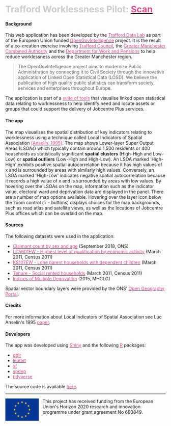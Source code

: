 # <span style="color: #ccc;">Trafford Worklessness Pilot:</span> [<span style="color: #e24a90;">Scan</span>](http://www.trafforddatalab.io/opengovintelligence/scan.html)

#### Background
This web application has been developed by the [<span style="color: #e24a90;">Trafford Data Lab</span>](https://www.trafforddatalab.io/) as part of the European Union funded [<span style="color: #e24a90;">OpenGovIntelligence</span>](http://www.opengovintelligence.eu) project. It is the result of a co-creation exercise involving [<span style="color: #e24a90;">Trafford Council</span>](http://www.trafford.gov.uk/residents/residents.aspx), the [<span style="color: #e24a90;">Greater Manchester Combined Authority</span>](https://www.greatermanchester-ca.gov.uk/) and the [<span style="color: #e24a90;">Department for Work and Pensions</span>](https://www.gov.uk/government/organisations/department-for-work-pensions) to help reduce worklessness across the Greater Manchester region.
>The OpenGovIntelligence project aims to modernize Public Administration by connecting it to Civil Society through the innovative application of Linked Open Statistical Data (LOSD). We believe the publication of high quality public statistics can transform society, services and enterprises throughout Europe.

The application is part of a [<span style="color: #e24a90;">suite of tools</span>](http://www.trafforddatalab.io/opengovintelligence/) that visualise linked open statistical data relating to worklessness to help identify need and locate assets or groups that could support the delivery of Jobcentre Plus services.

#### The app
The map visualises the spatial distribution of key indicators relating to worklessness using a technique called Local Indicators of Spatial Association [<span style="color: #e24a90;">(Anselin, 1995)</span>](http://onlinelibrary.wiley.com/doi/10.1111/j.1538-4632.1995.tb00338.x/abstract). The map shows Lower-layer Super Output Areas (LSOAs) which typically contain around 1,500 residents or 400 households as statistically significant **spatial clusters** (High-High and Low-Low) or **spatial outliers** (Low-High and High-Low). An LSOA marked 'High-High' exhibits positive spatial autocorrelation because it has high values of x and is surrounded by areas with similarly high values. Conversely, an LSOA marked 'High-Low' indicates negative spatial autocorrelation because it records a high value of x and is surrounded by areas with low values.
By hovering over the LSOAs on the map, information such as the indicator value, electoral ward and deprivation data are displayed in the panel.
There are a number of map options available. Hovering over the layer icon below the zoom control (+ - buttons) displays choices for the map backgrounds, such as road atlas and satellite views, as well as the locations of Jobcentre Plus offices which can be overlaid on the map.

#### Sources
The following datasets were used in the application:
- [<span style="color: #e24a90;">Claimant count by sex and age</span>](https://www.nomisweb.co.uk/datasets/ucjsa) (September 2018, ONS)
- [<span style="color: #e24a90;">LC5601EW - Highest level of qualification by economic activity</span>](https://www.nomisweb.co.uk/census/2011/lc5601ew) (March 2011, Census 2011)
- [<span style="color: #e24a90;">KS107EW - Lone parent households with dependent children</span>](https://www.nomisweb.co.uk/census/2011/KS107EW) (March 2011, Census 2011)
- [<span style="color: #e24a90;">Tenure - Social rented households</span>](https://www.nomisweb.co.uk/census/2011/ks402ew) (March 2011, Census 2011)
- [<span style="color: #e24a90;">Indices of Multiple Deprivation</span>](https://www.gov.uk/government/statistics/english-indices-of-deprivation-2015) (2015, MHCLG)

Spatial vector boundary layers were provided by the ONS' [<span style="color: #e24a90;">Open Geography Portal</span>](http://geoportal.statistics.gov.uk/).

#### Credits
For more information about Local Indicators of Spatial Association see Luc Anselin's 1995 [<span style="color: #e24a90;">paper</span>](https://doi.org/10.1111/j.1538-4632.1995.tb00338.x).

#### Developers
The app was developed using [<span style="color: #e24a90;">Shiny</span>](https://cran.r-project.org/web/packages/shiny/index.html) and the following [<span style="color: #e24a90;">R</span>](https://cran.r-project.org/) packages:
- [<span style="color: #e24a90;">gqlr</span>](https://cran.r-project.org/web/packages/gqlr/README.html)
- [<span style="color: #e24a90;">leaflet</span>](https://cran.r-project.org/web/packages/leaflet/index.html)
- [<span style="color: #e24a90;">sf</span>](https://cran.r-project.org/web/packages/sf/index.html)
- [<span style="color: #e24a90;">spdep</span>](https://cran.r-project.org/web/packages/spdep/index.html)
- [<span style="color: #e24a90;">tidyverse</span>](https://cran.r-project.org/web/packages/tidyverse/index.html)

The source code is available [<span style="color: #e24a90;">here</span>](https://github.com/traffordDataLab/opengovintelligence).

---
<div>
    <img src="../../eu_flag.png" alt="Flag of the European Union" style="float: left; margin-right: 12px; height: 5em;"/>
    <span class="footerText">This project has received funding from the European Union's Horizon 2020 research and innovation programme under grant agreement No 693849.</span>
</div>
